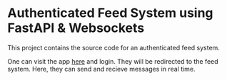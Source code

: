# Authenticated Feed System using FastAPI & Websockets

This project contains the source code for an authenticated feed system.

One can visit the app [here](https://auth-feed.herokuapp.com) and login.
They will be redirected to the feed system. Here, they can send and recieve messages in real time.

